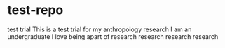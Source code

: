 # test-repo
test trial
This is a test trial for my anthropology research
I am an undergraduate
I love being apart of research
research research research
